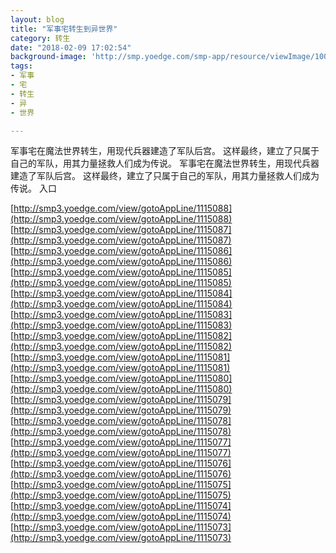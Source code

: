 ```yaml
---
layout: blog
title: "军事宅转生到异世界"
category: 转生
date: "2018-02-09 17:02:54"
background-image: 'http://smp.yoedge.com/smp-app/resource/viewImage/1000950appline.png'
tags:
- 军事
- 宅
- 转生
- 异
- 世界

---
```

军事宅在魔法世界转生，用现代兵器建造了军队后宫。 这样最终，建立了只属于自己的军队，用其力量拯救人们成为传说。
军事宅在魔法世界转生，用现代兵器建造了军队后宫。 这样最终，建立了只属于自己的军队，用其力量拯救人们成为传说。
入口

[http://smp3.yoedge.com/view/gotoAppLine/1115088](http://smp3.yoedge.com/view/gotoAppLine/1115088)
[http://smp3.yoedge.com/view/gotoAppLine/1115087](http://smp3.yoedge.com/view/gotoAppLine/1115087)
[http://smp3.yoedge.com/view/gotoAppLine/1115086](http://smp3.yoedge.com/view/gotoAppLine/1115086)
[http://smp3.yoedge.com/view/gotoAppLine/1115085](http://smp3.yoedge.com/view/gotoAppLine/1115085)
[http://smp3.yoedge.com/view/gotoAppLine/1115084](http://smp3.yoedge.com/view/gotoAppLine/1115084)
[http://smp3.yoedge.com/view/gotoAppLine/1115083](http://smp3.yoedge.com/view/gotoAppLine/1115083)
[http://smp3.yoedge.com/view/gotoAppLine/1115082](http://smp3.yoedge.com/view/gotoAppLine/1115082)
[http://smp3.yoedge.com/view/gotoAppLine/1115081](http://smp3.yoedge.com/view/gotoAppLine/1115081)
[http://smp3.yoedge.com/view/gotoAppLine/1115080](http://smp3.yoedge.com/view/gotoAppLine/1115080)
[http://smp3.yoedge.com/view/gotoAppLine/1115079](http://smp3.yoedge.com/view/gotoAppLine/1115079)
[http://smp3.yoedge.com/view/gotoAppLine/1115078](http://smp3.yoedge.com/view/gotoAppLine/1115078)
[http://smp3.yoedge.com/view/gotoAppLine/1115077](http://smp3.yoedge.com/view/gotoAppLine/1115077)
[http://smp3.yoedge.com/view/gotoAppLine/1115076](http://smp3.yoedge.com/view/gotoAppLine/1115076)
[http://smp3.yoedge.com/view/gotoAppLine/1115075](http://smp3.yoedge.com/view/gotoAppLine/1115075)
[http://smp3.yoedge.com/view/gotoAppLine/1115074](http://smp3.yoedge.com/view/gotoAppLine/1115074)
[http://smp3.yoedge.com/view/gotoAppLine/1115073](http://smp3.yoedge.com/view/gotoAppLine/1115073)

        
